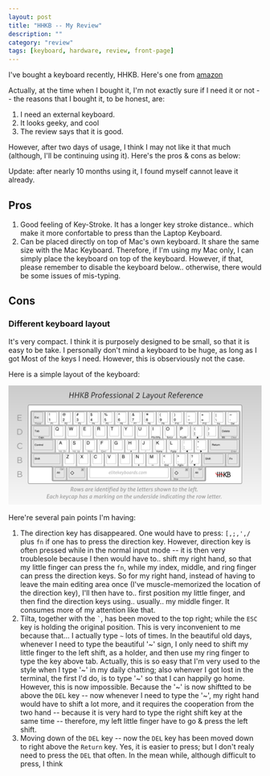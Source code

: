 ```yaml
---
layout: post
title: "HHKB -- My Review"
description: ""
category: "review"
tags: [keyboard, hardware, review, front-page]
---
```


I've bought a keyboard recently, HHKB. Here's one from [amazon](http://www.amazon.com/Happy-Hacking-Keyboard-Professional2-Black/dp/B000EXZ0VC)

Actually, at the time when I bought it, I'm not exactly sure if I need it or 
not -- the reasons that I bought it, to be honest, are:

1. I need an external keyboard.
2. It looks geeky, and cool
3. The review says that it is good.

However, after two days of usage, I think I may not like it that much (although,
I'll be continuing using it). Here's the pros & cons as below:

Update: after nearly 10 months using it, I found myself cannot leave it already.

## Pros
1. Good feeling of Key-Stroke. It has a longer key stroke distance.. which make
   it more confortable to press than the Laptop Keyboard.
2. Can be placed directly on top of Mac's own keyboard. It share the same size
   with the Mac Keyboard. Therefore, if I'm using my Mac only, I can simply
   place the keyboard on top of the keyboard. However, if that, please remember
   to disable the keyboard below.. otherwise, there would be some issues of
   mis-typing.
   

## Cons

### Different keyboard layout

It's very compact. I think it is purposely designed to be small, so that it is 
easy to be take. I personally don't mind a keyboard to be huge, as long as I got
Most of the keys I need. However, this is observiously not the case.

Here is a simple layout of the keyboard:

![HHKB Layout][layout]

Here're several pain points I'm having:

1. The direction key has disappeared. One would have to press: `[,;,',/` plus
   `fn` if one has to press the direction key. However, direction key is often
   pressed while in the normal input mode -- it is then very troublesole because
   I then would have to.. shift my right hand, so that my little finger can
   press the `fn`, while my index, middle, and ring finger can press the
   direction keys. So for my right hand, instead of having to leave the main
   editing area once (I've muscle-memorized the location of the direction key),
   I'll then have to.. first position my little finger, and then find the
   direction keys using.. usually.. my middle finger. It consumes more of my
   attention like that.
2. Tilta, together with the `` ` ``, has been moved to the top right; while the 
   `ESC` key is holding the original position. This is very inconvenient to me
   because that... I actually type `~` lots of times. In the beautiful old days,
   whenever I need to type the beautiful '~' sign, I only need to shift my
   little finger to the left shift, as a holder, and then use my ring finger to
   type the key above tab. Actually, this is so easy  that I'm very used to the
   style when I type '~' in my daily chatting; also whenver I got lost in the
   terminal, the first I'd do, is to type '~' so that I can happily go home. 
   However, this is now impossible. Because the '~' is now shiftted to be above
   the `DEL` key -- now whenever I need to type the '~', my right hand would
   have to shift a lot more, and it requires the cooperation from the two hand
   -- because it is very hard to type the right shift key at the same time --
   therefore, my left little finger have to go & press the left shift.
3. Moving down of the `DEL` key -- now the `DEL` key has been moved down to
   right above the `Return` key. Yes, it is easier to press; but I don't realy
   need to press the `DEL` that often. In the mean while, although difficult to
   press, I think 

[layout]: /assets/posts/hhkbp2_basic_layout1500.png
